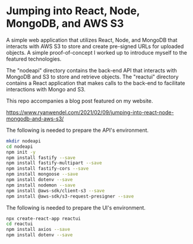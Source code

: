 # Jumping into React, Node, MongoDB, and AWS S3

A simple web application that utilizes React, Node, and MongoDB that interacts with AWS S3 to store and create pre-signed URLs for uploaded objects. A simple proof-of-concept I worked up to introduce myself to the featured technologies.

The "nodeapi" directory contains the back-end API that interacts with MongoDB and S3 to store and retrieve objects. The "reactui" directory contains a React application that makes calls to the back-end to facilitate interactions with Mongo and S3.

This repo accompanies a blog post featured on my website.

https://www.ryanwendel.com/2021/02/09/jumping-into-react-node-mongodb-and-aws-s3/

The following is needed to prepare the API's environment.

```bash
mkdir nodeapi
cd nodeapi
npm init -y
npm install fastify --save
npm install fastify-multipart --save
npm install fastify-cors --save
npm install mongoose --save
npm install dotenv --save
npm install nodemon --save
npm install @aws-sdk/client-s3 --save
npm install @aws-sdk/s3-request-presigner --save
```

The following is needed to prepare the UI's environment.

```bash
npx create-react-app reactui
cd reactui
npm install axios --save
npm install dotenv --save
```
